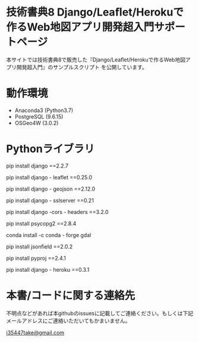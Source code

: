 # 技術書典8 Django/Leaﬂet/Herokuで作るWeb地図アプリ開発超入門サポートページ

本サイトでは技術書典8で販売した『Django/Leaﬂet/Herokuで作るWeb地図アプリ開発超入門』のサンプルスクリプト
を公開しています。

# 動作環境

* Anaconda3 (Python3.7)
* PostgreSQL (9.6.15)
* OSGeo4W (3.0.2)

# Pythonライブラリ

pip install django ==2.2.7

pip install django - leaflet ==0.25.0

pip install django - geojson ==2.12.0

pip install django - sslserver ==0.21

pip install django -cors - headers ==3.2.0

pip install psycopg2 ==2.8.4

conda install -c conda - forge gdal

pip install jsonfield ==2.0.2

pip install pyproj ==2.4.1

pip install django - heroku ==0.3.1

# 本書/コードに関する連絡先

不明点などがあれば本githubのissuesに記載してご連絡ください。もしくは下記メールアドレスにご連絡いただいてもかまいません。

i35447take@gmail.com



